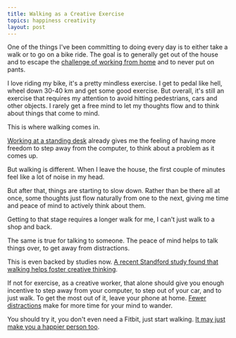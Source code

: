 ```yaml
---
title: Walking as a Creative Exercise
topics: happiness creativity
layout: post
---
```

One of the things I've been committing to doing every day is to either take a
walk or to go on a bike ride. The goal is to generally get out of the house and
to escape the [challenge of working from
home](http://www.paperplanes.de/2014/2/14/personal-challenges-of-remote-work.html) and to never put on pants.

I love riding my bike, it's a pretty mindless exercise. I get to pedal like
hell, wheel down 30-40 km and get some good exercise. But overall, it's still an
exercise that requires my attention to avoid hitting pedestrians, cars and other
objects. I rarely get a free mind to let my thoughts flow and to think about
things that come to mind.

This is where walking comes in.

[Working at a standing
desk](http://www.paperplanes.de/2014/2/10/standing-desk.html) already gives me the feeling of having more freedom
to step away from the computer, to think about a problem as it comes up.

But walking is different. When I leave the house, the first couple of minutes
feel like a lot of noise in my head.

But after that, things are starting to slow down. Rather than be there all at
once, some thoughts just flow naturally from one to the next, giving me time and
peace of mind to actively think about them.

Getting to that stage requires a longer walk for me, I can't just walk to a shop
and back.

The same is true for talking to someone. The peace of mind helps to talk things
over, to get away from distractions.

This is even backed by studies now. [A recent Standford study found that walking
helps foster creative
thinking](http://news.stanford.edu/news/2014/april/walking-vs-sitting-042414.html).

If not for exercise, as a creative worker, that alone should give you enough
incentive to step away from your computer, to step out of your car, and to just
walk. To get the most out of it, leave your phone at home. [Fewer
distractions](http://www.paperplanes.de/2014/3/28/three-productivity-tips.html)
make for more time for your mind to wander.

You should try it, you don't even need a Fitbit, just start walking. [It may
just make you a happier person
too](http://www.fastcompany.com/3025957/work-smart/what-happens-to-our-brains-when-we-exercise-and-how-it-makes-us-happier).

